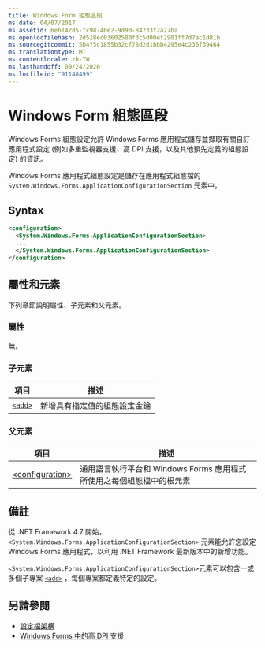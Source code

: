 ```yaml
---
title: Windows Form 組態區段
ms.date: 04/07/2017
ms.assetid: 6eb142d5-fc98-40e2-9d90-84733f2a27ba
ms.openlocfilehash: 2d518ec03602580f3c5d00ef2901ff7d7ac1d81b
ms.sourcegitcommit: 5b475c1855b32cf78d2d1bbb4295e4c236f39464
ms.translationtype: MT
ms.contentlocale: zh-TW
ms.lasthandoff: 09/24/2020
ms.locfileid: "91148499"
---
```

# <a name="windows-forms-configuration-section"></a>Windows Form 組態區段

Windows Forms 組態設定允許 Windows Forms 應用程式儲存並擷取有關自訂應用程式設定 (例如多重監視器支援、高 DPI 支援，以及其他預先定義的組態設定) 的資訊。

Windows Forms 應用程式組態設定是儲存在應用程式組態檔的 `System.Windows.Forms.ApplicationConfigurationSection` 元素中。

## <a name="syntax"></a>Syntax

```xml
<configuration>
  <System.Windows.Forms.ApplicationConfigurationSection>
  ...
  </System.Windows.Forms.ApplicationConfigurationSection>
</configuration>
```

## <a name="attributes-and-elements"></a>屬性和元素

下列章節說明屬性、子元素和父元素。

### <a name="attributes"></a>屬性

無。

### <a name="child-elements"></a>子元素

項目  |描述 |
---------|---------|
[`<add>`](windows-forms-add-configuration-element.md) | 新增具有指定值的組態設定金鑰 |

### <a name="parent-elements"></a>父元素

項目  |描述 |
---------|---------|
[\<configuration>](../configuration-element.md) | 通用語言執行平台和 Windows Forms 應用程式所使用之每個組態檔中的根元素 |

## <a name="remarks"></a>備註

從 .NET Framework 4.7 開始，`<System.Windows.Forms.ApplicationConfigurationSection>` 元素能允許您設定 Windows Forms 應用程式，以利用 .NET Framework 最新版本中的新增功能。

`<System.Windows.Forms.ApplicationConfigurationSection>`元素可以包含一或多個子專案 [`<add>`](windows-forms-add-configuration-element.md) ，每個專案都定義特定的設定。

## <a name="see-also"></a>另請參閱

- [設定檔架構](../index.md)
- [Windows Forms 中的高 DPI 支援](/dotnet/desktop/winforms/high-dpi-support-in-windows-forms)
